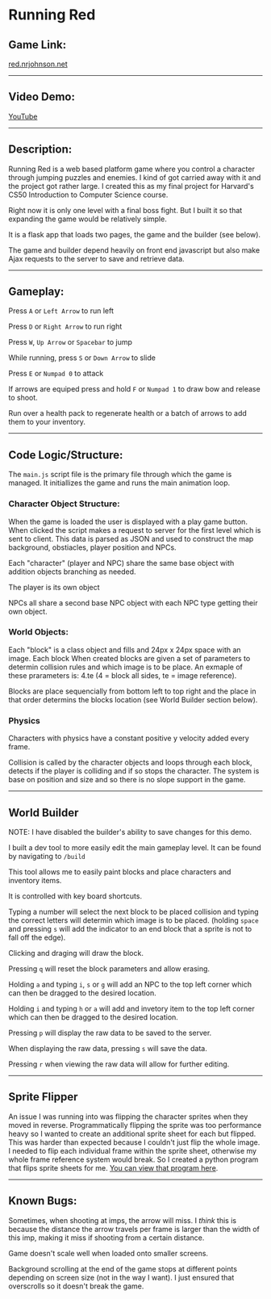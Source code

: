 # Running Red

## Game Link: 
[red.nrjohnson.net](https://red.nrjohnson.net)

---

## Video Demo: 
[YouTube](https://youtu.be/jL9W17az95o)

---

## Description:
Running Red is a web based platform game where you control a character through jumping puzzles and enemies. I kind of got carried away with it and the project got rather large. I created this as my final project for Harvard's CS50 Introduction to Computer Science course.

Right now it is only one level with a final boss fight. But I built it so that expanding the game would be relatively simple.

It is a flask app that loads two pages, the game and the builder (see below).

The game and builder depend heavily on front end javascript but also make Ajax requests to the server to save and retrieve data.

---

## Gameplay:
Press `A` or `Left Arrow` to run left

Press `D` or `Right Arrow` to run right

Press `W`, `Up Arrow` or `Spacebar` to jump

While running, press `S` or `Down Arrow` to slide

Press `E` or `Numpad 0` to attack

If arrows are equiped press and hold `F` or `Numpad 1` to draw bow and release to shoot.

Run over a health pack to regenerate health or a batch of arrows to add them to your inventory.

---

## Code Logic/Structure:

The `main.js` script file is the primary file through which the game is managed. It initiallizes the game and runs the main animation loop.

### Character Object Structure:
When the game is loaded the user is displayed with a play game button. When clicked the script makes a request to server for the first level which is sent to client. This data is parsed as JSON and used to construct the map background, obstiacles, player position and NPCs.

Each "character" (player and NPC) share the same base object with addition objects branching as needed.

The player is its own object

NPCs all share a second base NPC object with each NPC type getting their own object.

### World Objects:
Each "block" is a class object and fills and 24px x 24px space with an image. Each block When created blocks are given a set of parameters to determin collision rules and which image is to be place. An exmaple of these prarameters is: 4.te (4 = block all sides, te = image reference).

Blocks are place sequencially from bottom left to top right and the place in that order determins the blocks location (see World Builder section below).

### Physics
Characters with physics have a constant positive y velocity added every frame.

Collision is called by the character objects and loops through each block, detects if the player is colliding and if so stops the character. The system is base on position and size and so there is no slope support in the game.

---

## World Builder
NOTE: I have disabled the builder's ability to save changes for this demo.

I built a dev tool to more easily edit the main gameplay level. It can be found by navigating to `/build`

This tool allows me to easily paint blocks and place characters and inventory items.

It is controlled with key board shortcuts.

Typing a number will select the next block to be placed collision and typing the correct letters will determin which image is to be placed. (holding `space` and pressing `s` will add the indicator to an end block that a sprite is not to fall off the edge).

Clicking and draging will draw the block.

Pressing `q` will reset the block parameters and allow erasing.

Holding `a` and typing `i`, `s` or `g` will add an NPC to the top left corner which can then be dragged to the desired location.

Holding `i` and typing `h` or `a` will add and invetory item to the top left corner which can then be dragged to the desired location.

Pressing `p` will display the raw data to be saved to the server.

When displaying the raw data, pressing `s` will save the data.

Pressing `r` when viewing the raw data will allow for further editing.

---
## Sprite Flipper
An issue I was running into was flipping the character sprites when they moved in reverse. Programmatically flipping the sprite was too performance heavy so I wanted to create an additional sprite sheet for each but flipped. This was harder than expected because I couldn't just flip the whole image. I needed to flip each individual frame within the sprite sheet, otherwise my whole frame reference system would break. So I created a python program that flips sprite sheets for me. [You can view that program here](https://github.com/nr-johnson/flip-sprite).

---
## Known Bugs:
Sometimes, when shooting at imps, the arrow will miss. I *think* this is because the distance the arrow travels per frame is larger than the width of this imp, making it miss if shooting from a certain distance.

Game doesn't scale well when loaded onto smaller screens.

Background scrolling at the end of the game stops at different points depending on screen size (not in the way I want). I just ensured that overscrolls so it doesn't break the game.
